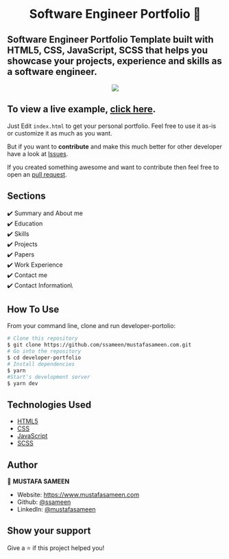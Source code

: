 <h1 align="center">Software Engineer Portfolio 👋</h1>

## Software Engineer Portfolio Template built with HTML5, CSS, JavaScript, SCSS that helps you showcase your projects, experience and skills as a software engineer.

<p align="center">
  <kbd>
    <img src="img/portfolio_ss.png"></img>
  </kbd>
</p>

## To view a live example, **[click here](https://mustafasameen.com)**.

Just Edit `index.html` to get your personal portfolio. Feel free to use it as-is or customize it as much as you want.

But if you want to **contribute** and make this much better for other developer have a look at [Issues](https://github.com/ssameen/mustafasameen.com/issues).

If you created something awesome and want to contribute then feel free to open an [pull request](https://github.com/ssameen/mustafasameen.com/pulls).


## Sections

✔️ Summary and About me\
✔️ Education\
✔️ Skills\
✔️ Projects\
✔️ Papers\
✔️ Work Experience\
✔️ Contact me\
✔️ Contact Information\


## How To Use

From your command line, clone and run developer-portolio:

```bash
# Clone this repository
$ git clone https://github.com/ssameen/mustafasameen.com.git
# Go into the repository
$ cd developer-portfolio
# Install dependencies
$ yarn
#Start's development server
$ yarn dev
```

## Technologies Used

-   [HTML5](https://developer.mozilla.org/en-US/docs/Web/HTML)
-   [CSS](https://developer.mozilla.org/en-US/docs/Web/CSS)
-   [JavaScript](https://developer.mozilla.org/en-US/docs/Web/JavaScript)
-   [SCSS](https://docs.gitlab.com/ee/development/fe_guide/style/scss.html)


## Author

👤 **MUSTAFA SAMEEN**

-   Website: https://www.mustafasameen.com
-   Github: [@ssameen](https://github.com/ssameen)
-   LinkedIn: [@mustafasameen](https://linkedin.com/in/mustafasameen)

## Show your support

Give a ⭐️ if this project helped you!
 
